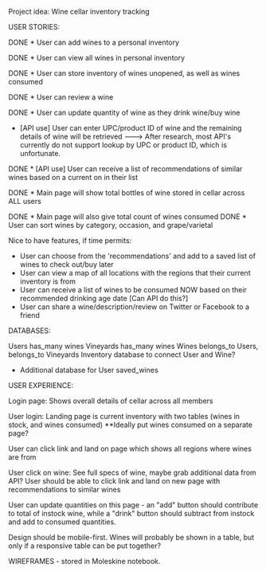 Project idea: Wine cellar inventory tracking

USER STORIES:

DONE * User can add wines to a personal inventory

DONE * User can view all wines in personal inventory

DONE * User can store inventory of wines unopened, as well as wines consumed

DONE * User can review a wine

DONE * User can update quantity of wine as they drink wine/buy wine

* [API use] User can enter UPC/product ID of wine and the remaining details of wine will be retrieved
---> After research, most API's currently do not support lookup by UPC or product ID, which is unfortunate.

DONE * [API use] User can receive a list of recommendations of similar wines based on a current on in their list

DONE * Main page will show total bottles of wine stored in cellar across ALL users

DONE * Main page will also give total count of wines consumed
DONE * User can sort wines by category, occasion, and grape/varietal



Nice to have features, if time permits:
* User can choose from the 'recommendations' and add to a saved list of wines to check out/buy later
* User can view a map of all locations with the regions that their current inventory is from
* User can receive a list of wines to be consumed NOW based on their recommended drinking age date [Can API do this?]
* User can share a wine/description/review on Twitter or Facebook to a friend


DATABASES:

Users has_many wines
Vineyards has_many wines
Wines belongs_to Users, belongs_to Vineyards
Inventory database to connect User and Wine?
* Additional database for User saved_wines

USER EXPERIENCE:

Login page:  Shows overall details of cellar across all members

User login:  Landing page is current inventory with two tables (wines in stock, and wines consumed)  **Ideally put wines consumed on a separate page?

User can click link and land on page which shows all regions where wines are from

User click on wine:  See full specs of wine, maybe grab additional data from API?  User should be able to click link and land on new page with recommendations to similar wines

User can update quantities on this page - an "add" button should contribute to total of instock wine, while a "drink" button should subtract from instock and add to consumed quantities.

Design should be mobile-first. Wines will probably be shown in a table, but only if a responsive table can be put together?

WIREFRAMES - stored in Moleskine notebook.
